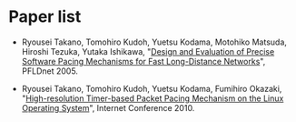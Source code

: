 # Paper list #

  * Ryousei Takano, Tomohiro Kudoh, Yuetsu Kodama, Motohiko Matsuda, Hiroshi Tezuka, Yutaka Ishikawa, "[Design and Evaluation of Precise Software Pacing Mechanisms for Fast Long-Distance Networks](http://pspacer.googlecode.com/svn/wiki/docs/pfldnet2005.takano.pdf)", PFLDnet 2005.

  * Ryousei Takano,	Tomohiro Kudoh,	Yuetsu Kodama,	Fumihiro Okazaki, "[High-resolution Timer-based Packet Pacing Mechanism on the Linux Operating System](http://www.internetconference.org/ic2010/PDF/ic2010-session-4-2.pdf)", Internet Conference 2010.